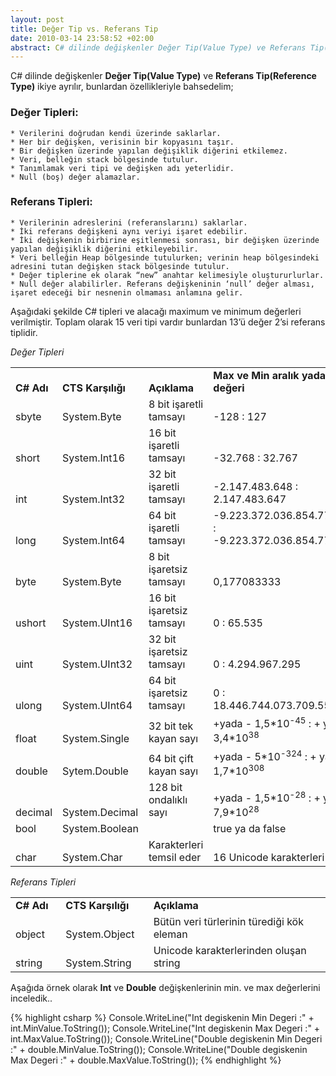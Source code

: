 ```yaml
---
layout: post
title: Değer Tip vs. Referans Tip
date: 2010-03-14 23:58:52 +02:00
abstract: C# dilinde değişkenler Değer Tip(Value Type) ve Referans Tip(Reference Type) ikiye ayrılır, bunlardan özellikleriyle bahsedelim;
---
```


C# dilinde değişkenler **Değer Tip(Value Type)** ve **Referans Tip(Reference Type)** ikiye ayrılır, bunlardan özellikleriyle bahsedelim;

### Değer Tipleri:

    * Verilerini doğrudan kendi üzerinde saklarlar.
    * Her bir değişken, verisinin bir kopyasını taşır.
    * Bir değişken üzerinde yapılan değişiklik diğerini etkilemez.
    * Veri, belleğin stack bölgesinde tutulur.
    * Tanımlamak veri tipi ve değişken adı yeterlidir.
    * Null (boş) değer alamazlar.

### Referans Tipleri:

    * Verilerinin adreslerini (referanslarını) saklarlar.
    * İki referans değişkeni aynı veriyi işaret edebilir.
    * İki değişkenin birbirine eşitlenmesi sonrası, bir değişken üzerinde yapılan değişiklik diğerini etkileyebilir.
    * Veri belleğin Heap bölgesinde tutulurken; verinin heap bölgesindeki adresini tutan değişken stack bölgesinde tutulur.
    * Değer tiplerine ek olarak “new” anahtar kelimesiyle oluştururlurlar.
    * Null değer alabilirler. Referans değişkeninin ‘null’ değer alması, işaret edeceği bir nesnenin olmaması anlamına gelir.

Aşağıdaki şekilde C# tipleri ve alacağı maximum ve minimum değerleri verilmiştir. Toplam olarak 15 veri tipi vardır bunlardan 13’ü değer 2’si referans tiplidir.

*Değer Tipleri*

<table border="0" cellspacing="0" cellpadding="0" width="625">
<tbody>
<tr>
<td width="67" valign="bottom"><strong>C# Adı</strong></td>
<td width="118" valign="bottom"><strong>CTS Karşılığı</strong></td>
<td width="168" valign="bottom"><strong>Açıklama</strong></td>
<td width="272" valign="bottom"><strong>Max ve Min  aralık yada değeri</strong></td>
</tr>
<tr>
<td width="67" valign="bottom">sbyte</td>
<td width="118" valign="bottom">System.Byte</td>
<td width="168" valign="bottom">8 bit işaretli  tamsayı</td>
<td width="272" valign="bottom">-128 : 127</td>
</tr>
<tr>
<td width="67" valign="bottom">short</td>
<td width="118" valign="bottom">System.Int16</td>
<td width="168" valign="bottom">16 bit  işaretli tamsayı</td>
<td width="272" valign="bottom">-32.768 :  32.767</td>
</tr>
<tr>
<td width="67" valign="bottom">int</td>
<td width="118" valign="bottom">System.Int32</td>
<td width="168" valign="bottom">32 bit  işaretli tamsayı</td>
<td width="272" valign="bottom">-2.147.483.648  : 2.147.483.647</td>
</tr>
<tr>
<td width="67" valign="bottom">long</td>
<td width="118" valign="bottom">System.Int64</td>
<td width="168" valign="bottom">64 bit  işaretli tamsayı</td>
<td width="272" valign="bottom">-9.223.372.036.854.775.808  : -9.223.372.036.854.775.807</td>
</tr>
<tr>
<td width="67" valign="bottom">byte</td>
<td width="118" valign="bottom">System.Byte</td>
<td width="168" valign="bottom">8 bit  işaretsiz tamsayı</td>
<td width="272" valign="bottom">0,177083333</td>
</tr>
<tr>
<td width="67" valign="bottom">ushort</td>
<td width="118" valign="bottom">System.UInt16</td>
<td width="168" valign="bottom">16 bit  işaretsiz tamsayı</td>
<td width="272" valign="bottom">0 : 65.535</td>
</tr>
<tr>
<td width="67" valign="bottom">uint</td>
<td width="118" valign="bottom">System.UInt32</td>
<td width="168" valign="bottom">32 bit  işaretsiz tamsayı</td>
<td width="272" valign="bottom">0 :  4.294.967.295</td>
</tr>
<tr>
<td width="67" valign="bottom">ulong</td>
<td width="118" valign="bottom">System.UInt64</td>
<td width="168" valign="bottom">64 bit  işaretsiz tamsayı</td>
<td width="272" valign="bottom">0 :  18.446.744.073.709.551.615</td>
</tr>
<tr>
<td width="67" valign="bottom">float</td>
<td width="118" valign="bottom">System.Single</td>
<td width="168" valign="bottom">32 bit tek  kayan sayı</td>
<td width="272" valign="bottom">+yada - 1,5*10<sup>-45</sup> : + ya da - 3,4*10<sup>38</sup></td>
</tr>
<tr>
<td width="67" valign="bottom">double</td>
<td width="118" valign="bottom">Sytem.Double</td>
<td width="168" valign="bottom">64 bit çift  kayan sayı</td>
<td width="272" valign="bottom">+yada - 5*10<sup>-324</sup> : + ya da - 1,7*10<sup>308</sup></td>
</tr>
<tr>
<td width="67" valign="bottom">decimal</td>
<td width="118" valign="bottom">System.Decimal</td>
<td width="168" valign="bottom">128 bit  ondalıklı sayı</td>
<td width="272" valign="bottom">+yada - 1,5*10<sup>-28</sup> : + ya da - 7,9*10<sup>28</sup></td>
</tr>
<tr>
<td width="67" valign="bottom">bool</td>
<td width="118" valign="bottom">System.Boolean</td>
<td width="168" valign="bottom"></td>
<td width="272" valign="bottom">true ya da  false</td>
</tr>
<tr>
<td width="67" valign="bottom">char</td>
<td width="118" valign="bottom">System.Char</td>
<td width="168" valign="bottom">Karakterleri  temsil eder</td>
<td width="272" valign="bottom">16 Unicode  karakterleri</td>
</tr>
</tbody>
</table>

*Referans Tipleri*

<table border="0" cellspacing="0" cellpadding="0" width="625">
<tbody>
<tr>
<td width="81" valign="bottom"><strong>C# Adı</strong></td>
<td width="138" valign="bottom"><strong>CTS Karşılığı</strong></td>
<td width="405" valign="bottom"><strong>Açıklama</strong></td>
</tr>
<tr>
<td width="81" valign="bottom">object</td>
<td width="138" valign="bottom">System.Object</td>
<td width="405" valign="bottom">Bütün veri  türlerinin türediği kök eleman</td>
</tr>
<tr>
<td width="81" valign="bottom">string</td>
<td width="138" valign="bottom">System.String</td>
<td width="405" valign="bottom">Unicode  karakterlerinden oluşan string</td>
</tr>
</tbody>
</table>

Aşağıda örnek olarak **Int** ve **Double** değişkenlerinin min. ve max değerlerini inceledik..

{% highlight csharp %}
Console.WriteLine("Int degiskenin Min Degeri :" + int.MinValue.ToString());
Console.WriteLine("Int degiskenin Max Degeri :" + int.MaxValue.ToString());
Console.WriteLine("Double degiskenin Min Degeri :" + double.MinValue.ToString());
Console.WriteLine("Double degiskenin Max Degeri :" + double.MaxValue.ToString());
{% endhighlight %}
